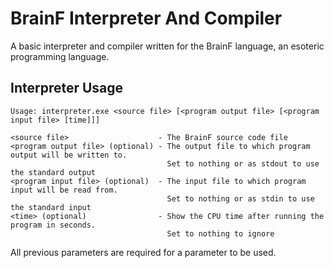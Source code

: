 # BrainF Interpreter And Compiler
A basic interpreter and compiler written for the BrainF language, an esoteric programming language.

## Interpreter Usage
    Usage: interpreter.exe <source file> [<program output file> [<program input file> [time]]]
    
    <source file>                    - The BrainF source code file
    <program output file> (optional) - The output file to which program output will be written to.
                                       Set to nothing or as stdout to use the standard output
    <program input file> (optional)  - The input file to which program input will be read from.
                                       Set to nothing or as stdin to use the standard input
    <time> (optional)                - Show the CPU time after running the program in seconds.
                                       Set to nothing to ignore

All previous parameters are required for a parameter to be used.
